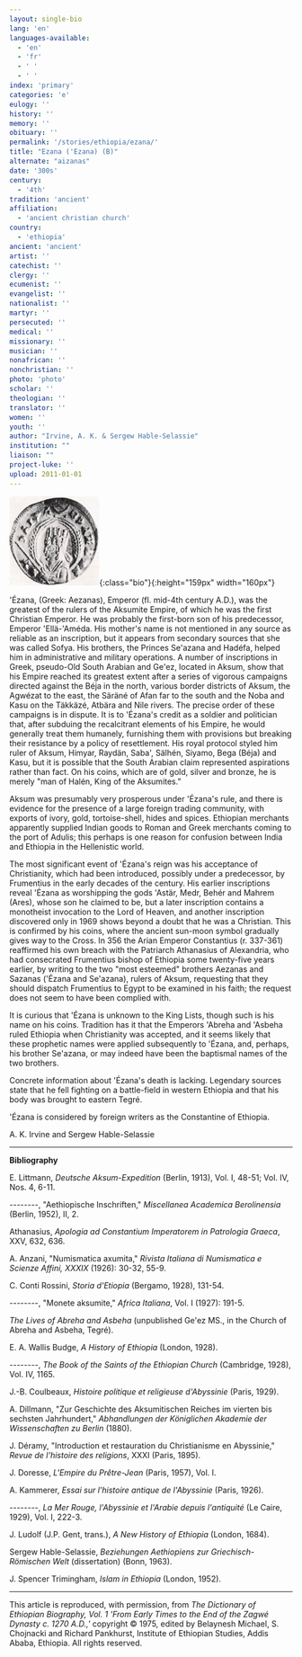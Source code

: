 ```yaml
---
layout: single-bio
lang: 'en'
languages-available:
  - 'en'
  - 'fr'
  - ' '
  - ' '
index: 'primary'
categories: 'e'
eulogy: ''
history: ''
memory: ''
obituary: ''
permalink: '/stories/ethiopia/ezana/'
title: "Ezana ('Ezana) (B)"
alternate: "aizanas"
date: '300s'
century:
  - '4th'
tradition: 'ancient'
affiliation:
  - 'ancient christian church'
country:
  - 'ethiopia'
ancient: 'ancient'
artist: ''
catechist: ''
clergy: ''
ecumenist: ''
evangelist: ''
nationalist: ''
martyr: ''
persecuted: ''
medical: ''
missionary: ''
musician: ''
nonafrican: ''
nonchristian: ''
photo: 'photo'
scholar: ''
theologian: ''
translator: ''
women: ''
youth: ''
author: "Irvine, A. K. & Sergew Hable-Selassie"
institution: ""
liaison: ""
project-luke: ''
upload: 2011-01-01
---
```


![Ezana](/images/bio-pics/ethiopia/ezana/ezana-small.jpg){:class="bio"}{:height="159px" width="160px"}

'Ézana, (Greek: Aezanas), Emperor (fl. mid-4th century A.D.), was the greatest of the rulers of the Aksumite Empire, of which he was the first Christian Emperor. He was probably the first-born son of his predecessor, Emperor 'Ellä-'Améda. His mother's name is not mentioned in any source as reliable as an inscription, but it appears from secondary sources that she was called Sofya. His brothers, the Princes Se'azana and Hadéfa, helped him in administrative and military operations. A number of inscriptions in Greek, pseudo-Old South Arabian and Ge'ez, located in Aksum, show that his Empire reached its greatest extent after a series of vigorous campaigns directed against the Béja in the north, various border districts of Aksum, the Agwézat to the east, the Säräné of Afan far to the south and the Noba and Kasu on the Täkkäzé, Atbära and Nile rivers. The precise order of these campaigns is in dispute. It is to 'Ézana's credit as a soldier and politician that, after subduing the recalcitrant elements of his Empire, he would generally treat them humanely, furnishing them with provisions but breaking their resistance by a policy of resettlement. His royal protocol styled him ruler of Aksum, Himyar, Raydän, Saba', Sälhén, Siyamo, Bega (Béja) and Kasu, but it is possible that the South Arabian claim represented aspirations rather than fact. On his coins, which are of gold, silver and bronze, he is merely "man of Halén, King of the Aksumites."

Aksum was presumably very prosperous under 'Ézana's rule, and there is evidence for the presence of a large foreign trading community, with exports of ivory, gold, tortoise-shell, hides and spices. Ethiopian merchants apparently supplied Indian goods to Roman and Greek merchants coming to the port of Adulis; this perhaps is one reason for confusion between India and Ethiopia in the Hellenistic world.

The most significant event of 'Ézana's reign was his acceptance of Christianity, which had been introduced, possibly under a predecessor, by Frumentius in the early decades of the century. His earlier inscriptions reveal 'Ézana as worshipping the gods 'Astär, Medr, Behér and Mahrem (Ares), whose son he claimed to be, but a later inscription contains a monotheist invocation to the Lord of Heaven, and another inscription discovered only in 1969 shows beyond a doubt that he was a Christian. This is confirmed by his coins, where the ancient sun-moon symbol gradually gives way to the Cross. In 356 the Arian Emperor Constantius (r. 337-361) reaffirmed his own breach with the Patriarch Athanasius of Alexandria, who had consecrated Frumentius bishop of Ethiopia some twenty-five years earlier, by writing to the two "most esteemed" brothers Aezanas and Sazanas ('Ézana and Se'azana), rulers of Aksum, requesting that they should dispatch Frumentius to Egypt to be examined in his faith; the request does not seem to have been complied with.

It is curious that 'Ézana is unknown to the King Lists, though such is his name on his coins. Tradition has it that the Emperors 'Abreha and 'Asbeha ruled Ethiopia when Christianity was accepted, and it seems likely that these prophetic names were applied subsequently to 'Ézana, and, perhaps, his brother Se'azana, or may indeed have been the baptismal names of the two brothers.

Concrete information about 'Ézana's death is lacking. Legendary sources state that he fell fighting on a battle-field in western Ethiopia and that his body was brought to eastern Tegré.

'Ézana is considered by foreign writers as the Constantine of Ethiopia.

A. K. Irvine and Sergew Hable-Selassie

---

**Bibliography**

E. Littmann, *Deutsche Aksum-Expedition* (Berlin, 1913), Vol. I, 48-51; Vol. IV, Nos. 4, 6-11.

--------, "Aethiopische Inschriften," *Miscellanea Academica Berolinensia* (Berlin, 1952), II, 2.

Athanasius, *Apologia ad Constantium Imperatorem in Patrologia Graeca*, XXV, 632, 636.

A. Anzani, "Numismatica axumita," *Rivista Italiana di Numismatica e Scienze Affini, XXXIX* (1926): 30-32, 55-9.

C. Conti Rossini, *Storia d'Etiopia* (Bergamo, 1928), 131-54.

--------, "Monete aksumite," *Africa Italiana*, Vol. I (1927):  191-5.

*The Lives of Abreha and Asbeha* (unpublished Ge'ez MS., in the Church of Abreha and Asbeha, Tegré).

E. A. Wallis Budge, *A History of Ethiopia* (London, 1928).

--------, *The Book of the Saints of the Ethiopian Church* (Cambridge, 1928), Vol. IV, 1165.

J.-B. Coulbeaux, *Histoire politique et religieuse d'Abyssinie* (Paris, 1929).

A. Dillmann, "Zur Geschichte des Aksumitischen Reiches im vierten bis sechsten Jahrhundert," *Abhandlungen der Königlichen Akademie der Wissenschaften zu Berlin* (1880).

J. Déramy, "Introduction et restauration du Christianisme en Abyssinie," *Revue de l'histoire des religions*, XXXI (Paris, 1895).

J. Doresse, *L'Empire du Prêtre-Jean* (Paris, 1957), Vol. I.

A. Kammerer, *Essai sur l'histoire antique de l'Abyssinie* (Paris, 1926).

--------, *La Mer Rouge, l'Abyssinie et l'Arabie depuis l'antiquité* (Le Caire, 1929), Vol. I,  222-3.

J. Ludolf (J.P. Gent, trans.), *A New History of Ethiopia* (London, 1684).

Sergew Hable-Selassie, *Beziehungen Aethiopiens zur Griechisch-Römischen Welt* (dissertation) (Bonn, 1963).

J. Spencer Trimingham, *Islam in Ethiopia* (London, 1952).

---

This article is reproduced, with permission, from *The Dictionary of Ethiopian Biography, Vol. 1 'From Early Times to the End of the Zagwé Dynasty c. 1270 A.D.,'* copyright &copy; 1975, edited by Belaynesh Michael, S. Chojnacki and Richard Pankhurst, Institute of Ethiopian Studies, Addis Ababa, Ethiopia.  All rights reserved.
